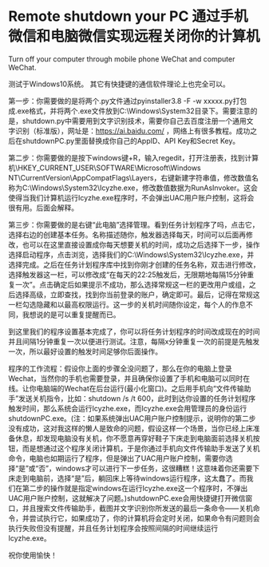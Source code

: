 # Remote shutdown your PC 通过手机微信和电脑微信实现远程关闭你的计算机
Turn off your computer through mobile phone WeChat and computer WeChat.

测试于Windows10系统。
其它有快捷键的通信软件理论上也完全可以。

第一步：你需要做的是将两个.py文件通过pyinstaller3.8 -F -w xxxxx.py打包成.exe格式，并将两个.exe文件放到C:\Windows\System32目录下。需要注意的是，shutdown.py中需要用到文字识别技术，需要你自己去百度注册一个通用文字识别（标准版），网址是：https://ai.baidu.com/ ，网络上有很多教程。成功之后在shutdownPC.py里面替换成你自己的AppID、API Key和Secret Key。

第二步：你需要做的是按下windows键+R，输入regedit，打开注册表，找到计算机\HKEY_CURRENT_USER\SOFTWARE\Microsoft\Windows NT\CurrentVersion\AppCompatFlags\Layers，右键新建字符串值，修改数值名称为C:\Windows\System32\Icyzhe.exe，修改数值数据为RunAsInvoker。这会使得当我们计算机运行Icyzhe.exe程序时，不会弹出UAC用户账户控制，这将会很有用。后面会解释。

第三步：你需要做的是右键“此电脑”选择管理。看到任务计划程序了吗，点击它，选择右边的创建基本任务。名称描述随你，触发器选择每天，时间可以后面再修改，也可以在这里直接设置成你每天想要关机的时间，成功之后选择下一步，操作选择启动程序，点击浏览，选择我们的C:\Windows\System32\Icyzhe.exe，并选择完成。之后在任务计划程序库中找到你刚才创建的任务名称，双击进行修改，选择触发器这一栏，可以修改成“在每天的22:25触发后，无限期地每隔15分钟重复一次”。点击确定后如果提示不成功，那么选择常规这一栏的更改用户或组，之后选择高级，立即查找，找到你当前登录的账户，确定即可。最后，记得在常规这一栏勾选隐藏和以最高权限运行。这一步的关机时间随你设定，每个人的作息不同，我想说的是可以重复提醒而已。

到这里我们的程序设置基本完成了，你可以将任务计划程序的时间改成现在的时间并且间隔1分钟重复一次以便进行测试。注意，每隔x分钟重复一次的前提是先触发一次，所以最好设置的触发时间足够你后面操作。

程序的工作流程：假设你上面的步骤全没问题了，那么在你的电脑上登录Wechat，当然你的手机也需要登录，并且确保你设置了手机和电脑可以同时在线。让你电脑端的Wechat在后台运行(最小化窗口)。之后用手机向“文件传输助手”发送关机指令，比如：shutdown /s /t 600，此时到达你设置的任务计划程序触发时间，那么系统会运行Icyzhe.exe，而Icyzhe.exe会用管理员的身份运行shutdownPC.exe。(注：如果系统弹出UAC用户账户控制提示，说明你的第二步没有成功，这对我这样的懒人是致命的问题，假设这样一个场景，当你已经上床准备休息，却发现电脑没有关机，你不愿意再穿好鞋子下床走到电脑面前选择关机按钮，而是想通过这个程序关闭计算机，于是你通过手机向文件传输助手发送了关机命令，电脑也如期运行了程序，但是弹出了UAC用户账户控制，需要你选择“是”或“否”，windows才可以进行下一步任务，这很糟糕！这意味着你还需要下床走到电脑前，选择“是”后，躺回床上等待windows运行程序，这太蠢了。而我们在第二步的操作就是指定windows在运行Icyzhe.exe这一个程序时，不弹出UAC用户账户控制，这就解决了问题。)shutdownPC.exe会用快捷键打开微信窗口，并且搜索文件传输助手，截图并文字识别你所发送的最后一条命令——关机命令，并尝试执行它，如果成功了，你的计算机将会定时关闭，如果命令有问题则会执行失败但没有提醒，并且任务计划程序会按照间隔的时间继续运行Icyzhe.exe。

祝你使用愉快！
